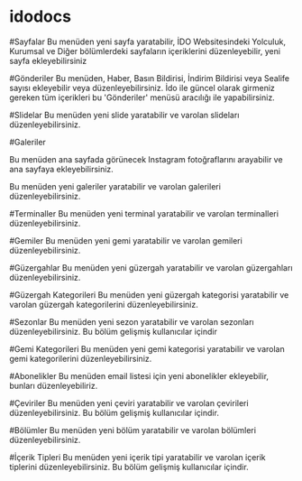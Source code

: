 idodocs
=======

#Sayfalar
Bu menüden yeni sayfa yaratabilir, İDO Websitesindeki Yolculuk, Kurumsal ve Diğer bölümlerdeki sayfaların içeriklerini düzenleyebilir, yeni sayfa ekleyebilirsiniz



#Gönderiler
Bu menüden, Haber, Basın Bildirisi, İndirim Bildirisi veya Sealife sayısı ekleyebilir veya düzenleyebilirsiniz. İdo ile güncel olarak girmeniz gereken tüm içerikleri bu 'Gönderiler' menüsü aracılığı ile yapabilirsiniz. 


#Slidelar
Bu menüden yeni slide yaratabilir ve varolan slideları düzenleyebilirsiniz.


#Galeriler

Bu menüden ana sayfada görünecek Instagram fotoğraflarını arayabilir ve ana sayfaya ekleyebilirsiniz.

Bu menüden yeni galeriler yaratabilir ve varolan galerileri düzenleyebilirsiniz.





#Terminaller
Bu menüden yeni terminal yaratabilir ve varolan terminalleri düzenleyebilirsiniz.


#Gemiler
Bu menüden yeni gemi yaratabilir ve varolan gemileri düzenleyebilirsiniz.


#Güzergahlar
Bu menüden yeni güzergah yaratabilir ve varolan güzergahları düzenleyebilirsiniz.



#Güzergah Kategorileri
Bu menüden yeni güzergah kategorisi yaratabilir ve varolan güzergah kategorilerini düzenleyebilirsiniz.

#Sezonlar
Bu menüden yeni sezon yaratabilir ve varolan sezonları düzenleyebilirsiniz. Bu bölüm gelişmiş kullanıcılar içindir




#Gemi Kategorileri
Bu menüden yeni gemi kategorisi yaratabilir ve varolan gemi kategorilerini düzenleyebilirsiniz.




#Abonelikler
Bu menüden email listesi için yeni abonelikler ekleyebilir, bunları düzenleyebiliriz.


#Çeviriler
Bu menüden yeni çeviri yaratabilir ve varolan çevirileri düzenleyebilirsiniz. Bu bölüm gelişmiş kullanıcılar içindir.


#Bölümler
Bu menüden yeni bölüm yaratabilir ve varolan bölümleri düzenleyebilirsiniz.

#İçerik Tipleri
Bu menüden yeni içerik tipi yaratabilir ve varolan içerik tiplerini düzenleyebilirsiniz. Bu bölüm gelişmiş kullanıcılar içindir.

